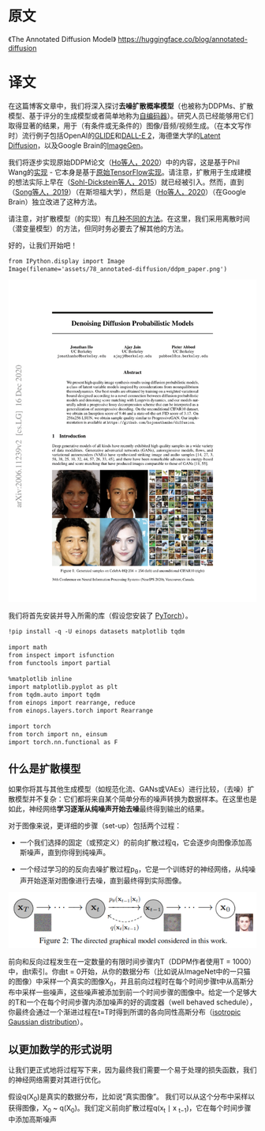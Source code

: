 # 原文

《The Annotated Diffusion Model》
https://huggingface.co/blog/annotated-diffusion


# 译文

在这篇博客文章中，我们将深入探讨**去噪扩散概率模型**（也被称为DDPMs、扩散模型、基于评分的生成模型或者简单地称为[自编码器](https://benanne.github.io/2022/01/31/diffusion.html)）。研究人员已经能够用它们取得显著的结果，用于（有条件或无条件的）图像/音频/视频生成。（在本文写作时）流行例子包括OpenAI的[GLIDE](https://arxiv.org/abs/2112.10741)和[DALL-E 2](https://openai.com/dall-e-2/)，海德堡大学的[Latent Diffusion](https://github.com/CompVis/latent-diffusion)，以及Google Brain的[ImageGen](https://imagen.research.google/)。

我们将逐步实现原始DDPM论文（[Ho等人，2020](https://arxiv.org/abs/2006.11239)）中的内容，这是基于Phil Wang的[实现](https://github.com/lucidrains/denoising-diffusion-pytorch) - 它本身是基于[原始TensorFlow实现](https://github.com/hojonathanho/diffusion)。请注意，扩散用于生成建模的想法实际上早在（[Sohl-Dickstein等人，2015](https://arxiv.org/abs/1503.03585)）就已经被引入。然而，直到（[Song等人，2019](https://arxiv.org/abs/1907.05600)）（在斯坦福大学），然后是（[Ho等人，2020](https://arxiv.org/abs/2006.11239)）（在Google Brain）独立改进了这种方法。

请注意，对扩散模型（的实现）有[几种不同的方法](https://twitter.com/sedielem/status/1530894256168222722?s=20&t=mfv4afx1GcNQU5fZklpACw)。在这里，我们采用离散时间（潜变量模型）的方法，但同时务必要去了解其他的方法。

好的，让我们开始吧！

```
from IPython.display import Image
Image(filename='assets/78_annotated-diffusion/ddpm_paper.png')
```
![ddpm_paper](ddpm_paper.png)

我们将首先安装并导入所需的库（假设您安装了 [PyTorch](https://pytorch.org/)）。

```
!pip install -q -U einops datasets matplotlib tqdm

import math
from inspect import isfunction
from functools import partial

%matplotlib inline
import matplotlib.pyplot as plt
from tqdm.auto import tqdm
from einops import rearrange, reduce
from einops.layers.torch import Rearrange

import torch
from torch import nn, einsum
import torch.nn.functional as F
```

## 什么是扩散模型

如果你将其与其他生成模型（如规范化流、GANs或VAEs）进行比较，（去噪）扩散模型并不复杂：它们都将来自某个简单分布的噪声转换为数据样本。在这里也是如此，神经网络**学习逐渐从纯噪声开始去噪**最终得到输出的结果。

对于图像来说，更详细的步骤（set-up）包括两个过程：

+ 一个我们选择的固定（或预定义）的前向扩散过程q，它会逐步向图像添加高斯噪声，直到你得到纯噪声。

+ 一个经过学习的的反向去噪扩散过程p<sub>θ</sub>，它是一个训练好的神经网络，从纯噪声开始逐渐对图像进行去噪，直到最终得到实际图像。

![diffusion_figure](diffusion_figure.png)

前向和反向过程发生在一定数量的有限时间步骤内T（DDPM作者使用T = 1000）中，由t索引。你由t = 0开始，从你的数据分布（比如说从ImageNet中的一只猫的图像）中采样一个真实的图像X<sub>0</sub>，并且前向过程时在每个时间步骤t中从高斯分布中采样一些噪声，这些噪声被添加到前一个时间步骤的图像中。给定一个足够大的T和一个在每个时间步骤内添加噪声的好的调度器（well behaved schedule），你最终会通过一个渐进过程在t=T时得到所谓的各向同性高斯分布（[isotropic Gaussian distribution](https://math.stackexchange.com/questions/1991961/gaussian-distribution-is-isotropic)）。
​
 
## 以更加数学的形式说明

让我们更正式地将过程写下来，因为最终我们需要一个易于处理的损失函数，我们的神经网络需要对其进行优化。

假设q(X<sub>0</sub>)是真实的数据分布，比如说“真实图像”。 我们可以从这个分布中采样以获得图像，X<sub>0</sub> ~ q(X<sub>0</sub>)。我们定义前向扩散过程q(x<sub>t</sub> ∣ x <sub>t−1</sub>)，它在每个时间步骤中添加高斯噪声
